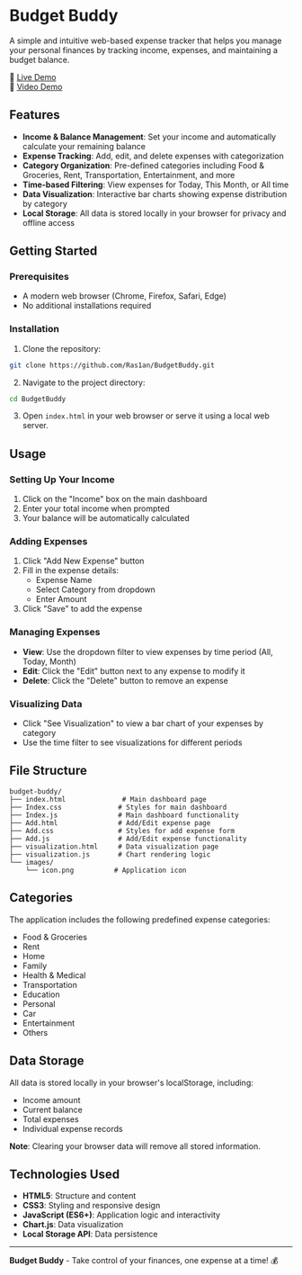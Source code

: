 # Budget Buddy

A simple and intuitive web-based expense tracker that helps you manage your personal finances by tracking income, expenses, and maintaining a budget balance.

🔗 <a href="https://ras1an.github.io/BudgetBuddy/" target="_blank">Live Demo</a>  
🎥 <a href="https://drive.google.com/file/d/109ibTxPUvqVvRn_u5ch4XG7E5o1982Tb/view?usp=sharing" target="_blank">Video Demo</a>


## Features

- **Income & Balance Management**: Set your income and automatically calculate your remaining balance
- **Expense Tracking**: Add, edit, and delete expenses with categorization
- **Category Organization**: Pre-defined categories including Food & Groceries, Rent, Transportation, Entertainment, and more
- **Time-based Filtering**: View expenses for Today, This Month, or All time
- **Data Visualization**: Interactive bar charts showing expense distribution by category
- **Local Storage**: All data is stored locally in your browser for privacy and offline access

## Getting Started

### Prerequisites

- A modern web browser (Chrome, Firefox, Safari, Edge)
- No additional installations required

### Installation

1. Clone the repository:
```bash
git clone https://github.com/Ras1an/BudgetBuddy.git
```

2. Navigate to the project directory:
```bash
cd BudgetBuddy
```

3. Open `index.html` in your web browser or serve it using a local web server.

## Usage

### Setting Up Your Income
1. Click on the "Income" box on the main dashboard
2. Enter your total income when prompted
3. Your balance will be automatically calculated

### Adding Expenses
1. Click "Add New Expense" button
2. Fill in the expense details:
   - Expense Name
   - Select Category from dropdown
   - Enter Amount
3. Click "Save" to add the expense

### Managing Expenses
- **View**: Use the dropdown filter to view expenses by time period (All, Today, Month)
- **Edit**: Click the "Edit" button next to any expense to modify it
- **Delete**: Click the "Delete" button to remove an expense

### Visualizing Data
- Click "See Visualization" to view a bar chart of your expenses by category
- Use the time filter to see visualizations for different periods

## File Structure

```
budget-buddy/
├── index.html              # Main dashboard page
├── Index.css              # Styles for main dashboard
├── Index.js               # Main dashboard functionality
├── Add.html               # Add/Edit expense page
├── Add.css                # Styles for add expense form
├── Add.js                 # Add/Edit expense functionality
├── visualization.html     # Data visualization page
├── visualization.js       # Chart rendering logic
└── images/
    └── icon.png          # Application icon
```

## Categories

The application includes the following predefined expense categories:
- Food & Groceries
- Rent
- Home
- Family
- Health & Medical
- Transportation
- Education
- Personal
- Car
- Entertainment
- Others

## Data Storage

All data is stored locally in your browser's localStorage, including:
- Income amount
- Current balance
- Total expenses
- Individual expense records

**Note**: Clearing your browser data will remove all stored information.

## Technologies Used

- **HTML5**: Structure and content
- **CSS3**: Styling and responsive design
- **JavaScript (ES6+)**: Application logic and interactivity
- **Chart.js**: Data visualization
- **Local Storage API**: Data persistence

---

**Budget Buddy** - Take control of your finances, one expense at a time! 💰



